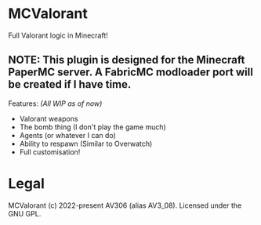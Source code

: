 # MCValorant

Full Valorant logic in Minecraft!

## NOTE: This plugin is designed for the Minecraft PaperMC server. A FabricMC modloader port will be created if I have time.

Features: *(All WIP as of now)*

- Valorant weapons
- The bomb thing (I don't play the game much)
- Agents (or whatever I can do)
- Ability to respawn (Similar to Overwatch)
- Full customisation!

# Legal

MCValorant (c) 2022-present AV306 (alias AV3_08). Licensed under the GNU GPL.
